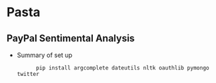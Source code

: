 # Pasta #
## PayPal Sentimental Analysis ##

* Summary of set up
    
            pip install argcomplete dateutils nltk oauthlib pymongo twitter

